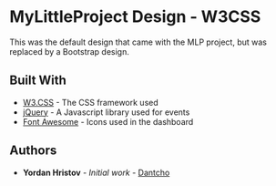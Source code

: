 # MyLittleProject Design - W3CSS

This was the default design that came with the MLP project, but was replaced by a Bootstrap design.

## Built With

* [W3.CSS](https://www.w3schools.com/w3css/w3css_downloads.asp) - The CSS framework used
* [jQuery](https://jquery.com/) - A Javascript library used for events
* [Font Awesome](https://fontawesome.com/) - Icons used in the dashboard

## Authors

* **Yordan Hristov** - *Initial work* - [Dantcho](https://github.com/Dantcho-BG)
